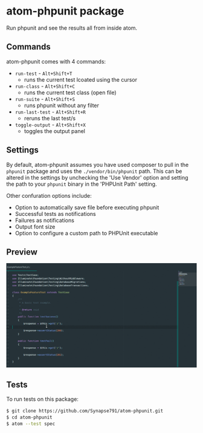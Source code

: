 # atom-phpunit package

Run phpunit and see the results all from inside atom.

## Commands
atom-phpunit comes with 4 commands:
* `run-test` - `Alt+Shift+T`
  * runs the current test lcoated using the cursor
* `run-class` - `Alt+Shift+C`
  * runs the current test class (open file)
* `run-suite` - `Alt+Shift+S`
  * runs phpunit without any filter
* `run-last-test` - `Alt+Shift+R`
  * reruns the last test/s
* `toggle-output` - `Alt+Shift+X`
  * toggles the output panel

## Settings
By default, atom-phpunit assumes you have used composer to pull in the `phpunit` package and uses the `./vendor/bin/phpunit` path. This can be altered in the settings by unchecking the 'Use Vendor' option and setting the path to your `phpunit` binary in the 'PHPUnit Path' setting.

Other confuration options include:
* Option to automatically save file before executing phpunit
* Successful tests as notifications
* Failures as notifications
* Output font size
* Option to configure a custom path to PHPUnit executable

## Preview
![Preview](https://github.com/Synapse791/atom-phpunit/raw/master/preview.gif)

## Tests
To run tests on this package:
```sh
$ git clone https://github.com/Synapse791/atom-phpunit.git
$ cd atom-phpunit
$ atom --test spec
```
